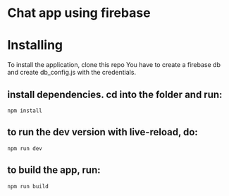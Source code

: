 # Chat app using firebase

# Installing

To install the application, clone this repo
You have to create a firebase db and create db_config.js with the credentials.

## install dependencies. cd into the folder and run:

`npm install`

## to run the dev version with live-reload, do:

`npm run dev`

## to build the app, run:

`npm run build`
